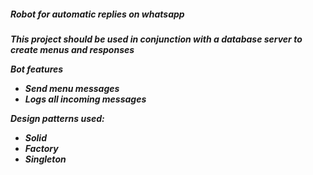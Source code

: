 <h5>Robot for automatic replies on whatsapp<h5>
This project should be used in conjunction with a database server to create menus and responses

<b>Bot features</b>

- Send menu messages
- Logs all incoming messages

<b>Design patterns used:</b><br/>
- Solid
- Factory
- Singleton
